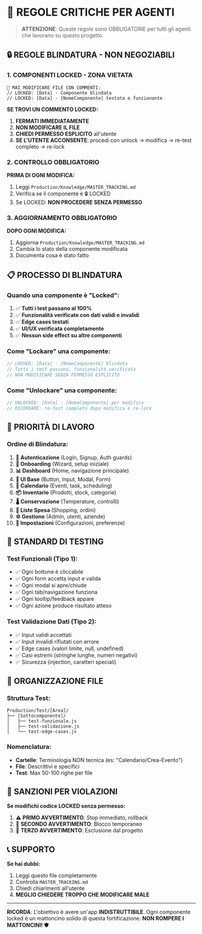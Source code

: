 # 🚨 REGOLE CRITICHE PER AGENTI

> **ATTENZIONE**: Queste regole sono OBBLIGATORIE per tutti gli agenti che lavorano su questo progetto.

## 🔒 REGOLE BLINDATURA - NON NEGOZIABILI

### 1. COMPONENTI LOCKED - ZONA VIETATA
```
🚫 MAI MODIFICARE FILE CON COMMENTI:
// LOCKED: [Data] - Componente blindata
// LOCKED: [Data] - [NomeComponente] testata e funzionante
```

**SE TROVI UN COMMENTO LOCKED:**
1. **FERMATI IMMEDIATAMENTE**
2. **NON MODIFICARE IL FILE**
3. **CHIEDI PERMESSO ESPLICITO** all'utente
4. **SE L'UTENTE ACCONSENTE**: procedi con unlock → modifica → re-test completo → re-lock

### 2. CONTROLLO OBBLIGATORIO
**PRIMA DI OGNI MODIFICA:**
1. Leggi `Production/Knowledge/MASTER_TRACKING.md`
2. Verifica se il componente è 🔒 LOCKED
3. Se LOCKED: **NON PROCEDERE SENZA PERMESSO**

### 3. AGGIORNAMENTO OBBLIGATORIO
**DOPO OGNI MODIFICA:**
1. Aggiorna `Production/Knowledge/MASTER_TRACKING.md`
2. Cambia lo stato della componente modificata
3. Documenta cosa è stato fatto

## 📋 PROCESSO DI BLINDATURA

### Quando una componente è "Locked":
1. ✅ **Tutti i test passano al 100%**
2. ✅ **Funzionalità verificate con dati validi e invalidi**
3. ✅ **Edge cases testati**
4. ✅ **UI/UX verificata completamente**
5. ✅ **Nessun side effect su altre componenti**

### Come "Lockare" una componente:
```javascript
// LOCKED: [Data] - [NomeComponente] blindata
// Tutti i test passano, funzionalità verificata
// NON MODIFICARE SENZA PERMESSO ESPLICITO
```

### Come "Unlockare" una componente:
```javascript
// UNLOCKED: [Data] - [NomeComponente] per modifica
// RICORDARE: re-test completo dopo modifica e re-lock
```

## 🎯 PRIORITÀ DI LAVORO

### Ordine di Blindatura:
1. **🔐 Autenticazione** (Login, Signup, Auth guards)
2. **🎯 Onboarding** (Wizard, setup iniziale)
3. **📊 Dashboard** (Home, navigazione principale)
4. **🎨 UI Base** (Button, Input, Modal, Form)
5. **📅 Calendario** (Eventi, task, scheduling)
6. **📦 Inventario** (Prodotti, stock, categorie)
7. **🌡️ Conservazione** (Temperature, controlli)
8. **🛒 Liste Spesa** (Shopping, ordini)
9. **⚙️ Gestione** (Admin, utenti, aziende)
10. **🔧 Impostazioni** (Configurazioni, preferenze)

## 🧪 STANDARD DI TESTING

### Test Funzionali (Tipo 1):
- ✅ Ogni bottone è cliccabile
- ✅ Ogni form accetta input e valida
- ✅ Ogni modal si apre/chiude
- ✅ Ogni tab/navigazione funziona
- ✅ Ogni tooltip/feedback appare
- ✅ Ogni azione produce risultato atteso

### Test Validazione Dati (Tipo 2):
- ✅ Input validi accettati
- ✅ Input invalidi rifiutati con errore
- ✅ Edge cases (valori limite, null, undefined)
- ✅ Casi estremi (stringhe lunghe, numeri negativi)
- ✅ Sicurezza (injection, caratteri speciali)

## 📁 ORGANIZZAZIONE FILE

### Struttura Test:
```
Production/Test/[Area]/
├── [Sottocomponente]/
│   ├── test-funzionale.js
│   ├── test-validazione.js
│   └── test-edge-cases.js
```

### Nomenclatura:
- **Cartelle**: Terminologia NON tecnica (es: "Calendario/Crea-Evento")
- **File**: Descrittivi e specifici
- **Test**: Max 50-100 righe per file

## 🚨 SANZIONI PER VIOLAZIONI

**Se modifichi codice LOCKED senza permesso:**
1. ⚠️ **PRIMO AVVERTIMENTO**: Stop immediato, rollback
2. 🔴 **SECONDO AVVERTIMENTO**: Blocco temporaneo
3. 🚫 **TERZO AVVERTIMENTO**: Esclusione dal progetto

## 📞 SUPPORTO

**Se hai dubbi:**
1. Leggi questo file completamente
2. Controlla `MASTER_TRACKING.md`
3. Chiedi chiarimenti all'utente
4. **MEGLIO CHIEDERE TROPPO CHE MODIFICARE MALE**

---

**RICORDA**: L'obiettivo è avere un'app **INDISTRUTTIBILE**. Ogni componente locked è un mattoncino solido di questa fortificazione. **NON ROMPERE I MATTONCINI!** 🛡️


